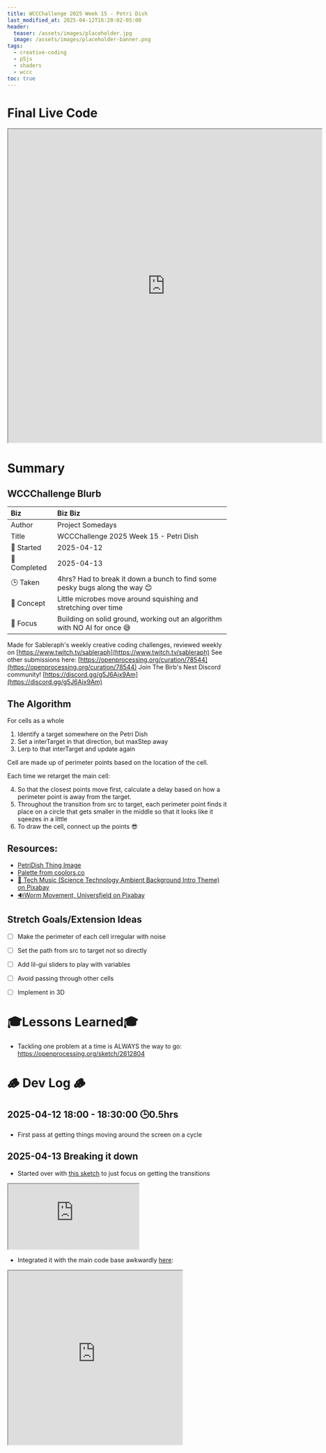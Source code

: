 ```yaml
---
title: WCCChallenge 2025 Week 15 - Petri Dish
last_modified_at: 2025-04-12T16:20:02-05:00
header:
  teaser: /assets/images/placeholder.jpg
  image: /assets/images/placeholder-banner.png
tags:
  - creative-coding
  - p5js
  - shaders
  - wccc
toc: true
---
```


# Final Live Code
<iframe src="https://openprocessing.org/sketch/2612826/embed/?plusEmbedHash=14069f26&userID=410675&plusEmbedTitle=true&show=sketch" width="720" height="720"></iframe>

<!-- # Final Result - Video -->
<!-- [![Watch the video](https://img.youtube.com/vi/4eS8dGd9_TI/maxresdefault.jpg)](https://youtu.be/4eS8dGd9_TI) -->

# Summary
## WCCChallenge Blurb

| Biz             | Biz Biz                               |
|:--------           | :---------                                |
| Author          | Project Somedays                      |
| Title           | WCCChallenge 2025 Week 15 - Petri Dish |
| 📅 Started      | 2025-04-12        |
| 📅 Completed    | 2025-04-13        |
| 🕒 Taken        | 4hrs? Had to break it down a bunch to find some pesky bugs along the way 😊    |
| 🤯 Concept      | Little microbes move around squishing and stretching over time       |
| 🔎 Focus        | Building on solid ground, working out an algorithm with NO AI for once 😅 |


Made for Sableraph's weekly creative coding challenges, reviewed weekly on [https://www.twitch.tv/sableraph](https://www.twitch.tv/sableraph)
See other submissions here: [https://openprocessing.org/curation/78544](https://openprocessing.org/curation/78544)
Join The Birb's Nest Discord community! [https://discord.gg/g5J6Ajx9Am](https://discord.gg/g5J6Ajx9Am)

## The Algorithm
For cells as a whole
1. Identify a target somewhere on the Petri Dish
2. Set a interTarget in that direction, but maxStep away
3. Lerp to that interTarget and update again

Cell are made up of perimeter points based on the location of the cell.

Each time we retarget the main cell:

4. So that the closest points move first, calculate a delay based on how a perimeter point is away from the target.
5. Throughout the transition from src to target, each perimeter point finds it place on a circle that gets smaller in the middle so that it looks like it sqeezes in a little
6. To draw the cell, connect up the points 😎 

## Resources:
- [PetriDish Thing Image](https://www.freepik.com/free-photo/still-life-world-science-day-chemistry-composition_19334009.htm?log-in=google#fromView=keyword&page=1&position=0&uuid=07057ae8-3715-440f-a4ac-a8f7ccdcd6d6&query=Petri+Dish+Lab)
- [Palette from coolors.co](https://coolors.co/palettes/popular/10%20colors)
- [🎵 Tech Music (Science Technology Ambient Background Intro Theme) on Pixabay](MFCChttps://pixabay.com/music/beats-tech-music-science-technology-ambient-background-intro-theme-300452/)
- [🔊Worm Movement, Universfield on Pixabay](https://pixabay.com/sound-effects/worm-movement-277577/)


## Stretch Goals/Extension Ideas
- [ ] Make the perimeter of each cell irregular with noise
- [ ] Set the path from src to target not so directly
- [ ] Add lil-gui sliders to play with variables
- [ ] Avoid passing through other cells
- [ ] Implement in 3D


# 🎓Lessons Learned🎓
- Tackling one problem at a time is ALWAYS the way to go: https://openprocessing.org/sketch/2612804

# 🪵 Dev Log 🪵
## 2025-04-12 18:00 - 18:30:00 🕒0.5hrs
- First pass at getting things moving around the screen on a cycle

## 2025-04-13 Breaking it down
- Started over with [this sketch](https://editor.p5js.org/projectsomedays/sketches/mCCZHt-IB) to just focus on getting the transitions
<iframe src="https://editor.p5js.org/projectsomedays/full/mCCZHt-IB"></iframe>

- Integrated it with the main code base awkwardly [here](https://openprocessing.org/sketch/2612804):

<iframe src="https://openprocessing.org/sketch/2612804/embed/?plusEmbedHash=240fee10&userID=410675&plusEmbedTitle=true&show=sketch" width="400" height="400"></iframe>